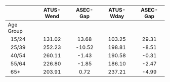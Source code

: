 
|                      |    ATUS-Wend |     ASEC-Gap |    ATUS-Wday |     ASEC-Gap |
| -------------------- | :----------: | :----------: | :----------: | :----------: |
| Age Group            |              |              |              |              |
| &nbsp;&nbsp;15/24    |       131.02 |        13.68 |       103.25 |        29.31 |
| &nbsp;&nbsp;25/39    |       252.23 |       -10.52 |       198.81 |        -8.51 |
| &nbsp;&nbsp;40/54    |       260.11 |        -1.43 |       190.58 |        -0.31 |
| &nbsp;&nbsp;55/64    |       226.80 |        -1.85 |       186.10 |        -2.47 |
| &nbsp;&nbsp;65+      |       203.91 |         0.72 |       237.21 |        -4.99 |

